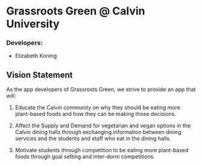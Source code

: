 # Grassroots Green @ Calvin University

### Developers:

- Elizabeth Koning

## Vision Statement

As the app developers of Grassroots Green, we strive to provide an app that will:

1. Educate the Calvin community on why they should be eating more plant-based foods and how they can be making those decisions.

2. Affect the Supply and Demand for vegetarian and vegan options in the Calvin dining halls through exchanging information between dining services and the students and staff who eat in the dining halls.

3. Motivate students through competition to be eating more plant-based foods through goal setting and inter-dorm competitions.
